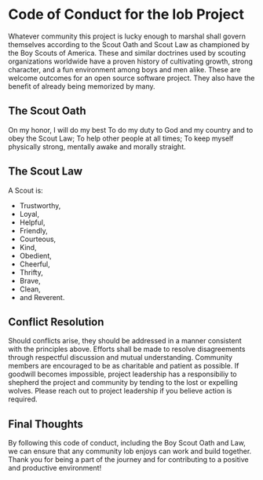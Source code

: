 # Code of Conduct for the lob Project

Whatever community this project is lucky enough to marshal shall govern themselves according to the Scout Oath and Scout Law as championed by the Boy Scouts of America. These and similar doctrines used by scouting organizations worldwide have a proven history of cultivating growth, strong character, and a fun environment among boys and men alike. These are welcome outcomes for an open source software project. They also have the benefit of already being memorized by many.

## The Scout Oath

On my honor, I will do my best
To do my duty to God and my country and to obey the Scout Law;
To help other people at all times;
To keep myself physically strong, mentally awake and morally straight. 

## The Scout Law

A Scout is:

* Trustworthy,
* Loyal,
* Helpful,
* Friendly,
* Courteous,
* Kind,
* Obedient,
* Cheerful,
* Thrifty,
* Brave,
* Clean,
* and Reverent.

## Conflict Resolution

Should conflicts arise, they should be addressed in a manner consistent with the principles above. Efforts shall be made to resolve disagreements through respectful discussion and mutual understanding. Community members are encouraged to be as charitable and patient as possible. If goodwill becomes impossible, project leadership has a responsibiliy to shepherd the project and community by tending to the lost or expelling wolves. Please reach out to project leadership if you believe action is required.

## Final Thoughts

By following this code of conduct, including the Boy Scout Oath and Law, we can ensure that any community lob enjoys can work and build together. Thank you for being a part of the journey and for contributing to a positive and productive environment!